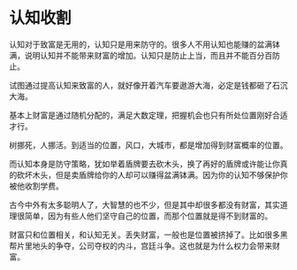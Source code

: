 # 认知收割

认知对于致富是无用的，认知只是用来防守的。很多人不用认知也能赚的盆满钵满，说明认知并不能带来财富的增加。认知只是防止上当，而且并不能百分百防止。

试图通过提高认知来致富的人，就好像开着汽车要遨游大海，必定是钱都砸了石沉大海。

基本上财富是通过随机分配的，满足大数定理，把握机会也只有所处位置刚好合适才行。

树挪死，人挪活。到适当的位置，风口，大城市，都是增加得到财富概率的位置。

而认知本身是防守策略，犹如举着盾牌要去砍木头，换了再好的盾牌或许能让你真的砍坏木头，但是卖盾牌给你的人却可以赚得盆满钵满。因为你的认知不够保护你被他收割学费。

古今中外有太多聪明人了，大智慧的也不少，但是其中却很多都没有财富，其实道理很简单，因为有些人他们坚守自己的位置，而那个位置就是得不到财富的。

财富只和位置相关，和认知无关。丢失财富，一般也是位置被挤掉了。比如很多黑帮片里地头的争夺，公司夺权的内斗，宫廷斗争。这也就是为什么权力会带来财富。
